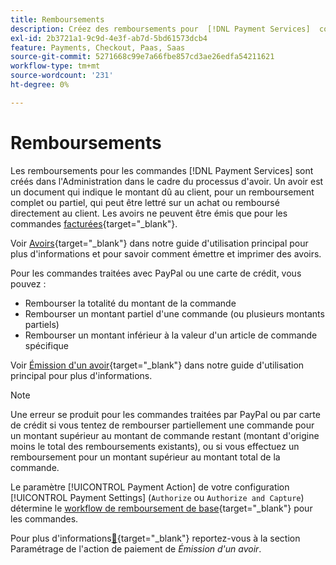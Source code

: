 ```yaml
---
title: Remboursements
description: Créez des remboursements pour  [!DNL Payment Services]  commandes dans l'administrateur dans le cadre du processus d'avoir.
exl-id: 2b3721a1-9c9d-4e3f-ab7d-5bd61573dcb4
feature: Payments, Checkout, Paas, Saas
source-git-commit: 5271668c99e7a66fbe857cd3ae26edfa54211621
workflow-type: tm+mt
source-wordcount: '231'
ht-degree: 0%

---
```


# Remboursements

Les remboursements pour les commandes [!DNL Payment Services] sont créés dans l&#39;Administration dans le cadre du processus d&#39;avoir. Un avoir est un document qui indique le montant dû au client, pour un remboursement complet ou partiel, qui peut être lettré sur un achat ou remboursé directement au client. Les avoirs ne peuvent être émis que pour les commandes [facturées](https://experienceleague.adobe.com/fr/docs/commerce-admin/stores-sales/order-management/invoices#create-an-invoice){target="_blank"}.

Voir [Avoirs](https://experienceleague.adobe.com/fr/docs/commerce-admin/stores-sales/order-management/credit-memos/credit-memos){target="_blank"} dans notre guide d&#39;utilisation principal pour plus d&#39;informations et pour savoir comment émettre et imprimer des avoirs.

Pour les commandes traitées avec PayPal ou une carte de crédit, vous pouvez :

* Rembourser la totalité du montant de la commande
* Rembourser un montant partiel d&#39;une commande (ou plusieurs montants partiels)
* Rembourser un montant inférieur à la valeur d&#39;un article de commande spécifique

Voir [&#x200B; Émission d&#39;un avoir](https://experienceleague.adobe.com/fr/docs/commerce-admin/stores-sales/order-management/credit-memos/credit-memo-create){target="_blank"} dans notre guide d&#39;utilisation principal pour plus d&#39;informations.

>[!NOTE]
>
>Une erreur se produit pour les commandes traitées par PayPal ou par carte de crédit si vous tentez de rembourser partiellement une commande pour un montant supérieur au montant de commande restant (montant d&#39;origine moins le total des remboursements existants), ou si vous effectuez un remboursement pour un montant supérieur au montant total de la commande.

Le paramètre [!UICONTROL Payment Action] de votre configuration [!UICONTROL Payment Settings] (`Authorize` ou `Authorize and Capture`) détermine le [workflow de remboursement de base](https://experienceleague.adobe.com/fr/docs/commerce-admin/stores-sales/order-management/credit-memos/credit-memos#refund-workflow){target="_blank"} pour les commandes.

Pour plus d&#39;informations[&#128279;](https://experienceleague.adobe.com/fr/docs/commerce-admin/stores-sales/order-management/credit-memos/credit-memo-create#payment-action-setting){target="_blank"} reportez-vous à la section Paramétrage de l&#39;action de paiement de _Émission d&#39;un avoir_.
